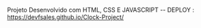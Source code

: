 Projeto Desenvolvido com HTML, CSS E JAVASCRIPT -- DEPLOY :  https://devfsales.github.io/Clock-Project/
